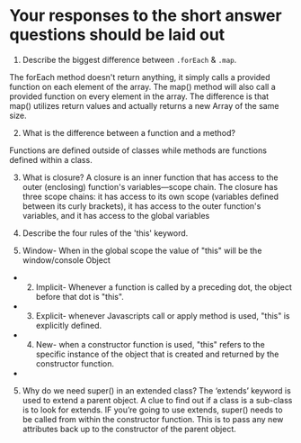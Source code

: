# Your responses to the short answer questions should be laid out
1. Describe the biggest difference between `.forEach` & `.map`.

The forEach method doesn't return anything, it simply calls a provided function on each element of the array. 
The map() method will also call a provided function on every element in the array. The difference is that map() utilizes return values and actually returns a new Array of the same size.


2. What is the difference between a function and a method?

Functions are defined outside of classes while methods are functions defined within a class.


3. What is closure?
A closure is an inner function that has access to the outer (enclosing) function's variables—scope chain. The closure has three scope chains: it has access to its own scope (variables defined between its curly brackets), it has access to the outer function's variables, and it has access to the global variables


4. Describe the four rules of the 'this' keyword.

1. Window- When in the global scope the value of "this" will be the window/console Object
* 2. Implicit- Whenever a function is called by a preceding dot, the object before that dot is "this".
* 3. Explicit- whenever Javascripts call or apply method is used, "this" is explicitly defined.
* 4. New- when a constructor function is used, "this" refers to the specific instance of the object that is created and returned by the constructor function.
*


5. Why do we need super() in an extended class?
The ‘extends’ keyword is used to extend a parent object. A clue to find out if a class is a sub-class is to look for extends.
 IF you’re going to use extends, super() needs to be called from within the constructor function. This is to pass any new attributes back up to the constructor of the parent object.
